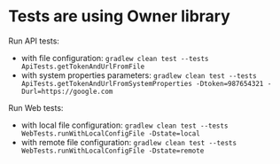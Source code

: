 # Tests are using Owner library

Run API tests:
 - with file configuration: ```gradlew clean test --tests ApiTests.getTokenAndUrlFromFile```
 - with system properties parameters: ```gradlew clean test --tests ApiTests.getTokenAndUrlFromSystemProperties -Dtoken=987654321 -Durl=https://google.com```
 
 Run Web tests:
 - with local file configuration: ```gradlew clean test --tests WebTests.runWithLocalConfigFile -Dstate=local```
 - with remote file configuration: ```gradlew clean test --tests WebTests.runWithLocalConfigFile -Dstate=remote```
 
